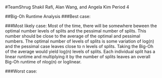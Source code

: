 #TeamShrug
Shakil Rafi, Alan Wang, and Angela Kim
Period 4

##Big-Oh Runtime Analysis
###Best case:

###Most likely case:
Most of the time, there will be somewhere beween the optimal number levels of splits and the pessimal number of splits. This number should be close to the average of the optimal and pessimal numbers. The optimal number of levels of splits is some variation of log(n) and the pessimal case leaves close to n levels of splits. Taking the Big-Oh of the average would yield log(n) levels of splits. Each individual split has a linear runtime and multiplying it by the number of splits leaves an overall Big-Oh runtime of nlog(n) or loglinear.

###Worst case:


